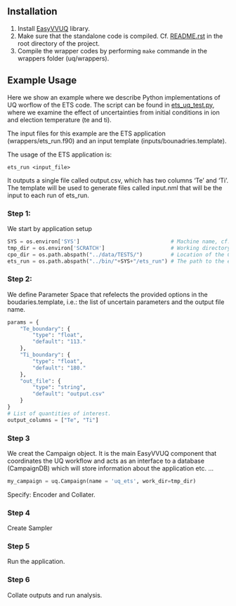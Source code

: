 ## Installation

1. Install [EasyVVUQ](https://easyvvuq.readthedocs.io/en/latest/installation.html) library.
2. Make sure that the standalone code is compiled. Cf. [README.rst](https://github.com/vecma-ipp/MFW/blob/devel/README.rst) in the root directory of the project.
3. Compile the wrapper codes by performing `make` commande in the wrappers folder (uq/wrappers).

## Example Usage

Here we show an example where we describe Python implementations of UQ worflow of the ETS code. 
The script can be found in [ets_uq_test.py](https://github.com/vecma-ipp/MFW/blob/devel/standalone/uq/test_uq_ets.py), where we examine the effect of uncertainties from initial conditions in ion and election temperature (te and ti).

The input files for this example are the ETS application (wrappers/ets_run.f90) and an input template (inputs/bounadries.template). 


The usage of the ETS application is:

    ets_run <input_file>

It outputs a single file called output.csv, which has two columns ‘Te’ and ‘Ti’.
The template will be used to generate files called input.nml that will be the input to each run of ets_run.

### Step 1: 
We start by application setup

```python
SYS = os.environ['SYS']                             # Machine name, cf. config file in the root folder.
tmp_dir = os.environ['SCRATCH']                     # Working directory: to be defined in .bashrc file.
cpo_dir = os.path.abspath("../data/TESTS/")         # Location of the CPO files.
ets_run = os.path.abspath("../bin/"+SYS+"/ets_run") # The path to the executable of ETS application.
```

### Step 2: 
We define Parameter Space that refelects the provided options in the boudaries.template, i.e.: the list of uncertain parameters and the output file name. 

```python
params = {
    "Te_boundary": {
        "type": "float",
        "default": "113."
    },
    "Ti_boundary": {
        "type": "float",
        "default": "180."
    },
    "out_file": {
        "type": "string",
        "default": "output.csv"
    }
}
# List of quantities of interest.
output_columns = ["Te", "Ti"] 
```

### Step 3
We creat the Campaign object. It is the main EasyVVUQ component that coordinates the UQ workflow and acts as an interface to a database (CampaignDB) which will store information about the application etc. ...


```python
my_campaign = uq.Campaign(name = 'uq_ets', work_dir=tmp_dir)

```

Specify: Encoder and Collater.

### Step 4
Create Sampler 


### Step 5
Run the application.

### Step 6
Collate outputs and run analysis.
